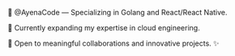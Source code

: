 👋 @AyenaCode — Specializing in Golang and React/React Native.

🌱 Currently expanding my expertise in cloud engineering.

🤝 Open to meaningful collaborations and innovative projects. ✨
